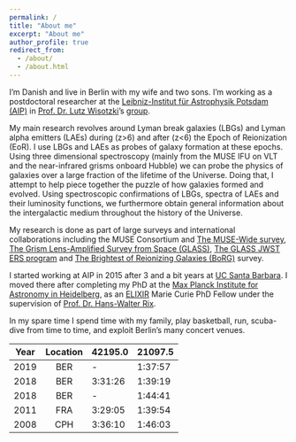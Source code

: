 ```yaml
---
permalink: /
title: "About me"
excerpt: "About me"
author_profile: true
redirect_from: 
  - /about/
  - /about.html
---
```


I’m Danish and live in Berlin with my wife and two sons. I’m working as a postdoctoral researcher at the 
[Leibniz-Institut für Astrophysik Potsdam (AIP)](http://www.aip.de/en) in [Prof. Dr. Lutz Wisotzki](http://www.aip.de/Members/lwisotzki/)’s [group](http://www.aip.de/en/research/research-area-ea/research-groups-and-projects/galaxies). 

My main research revolves around Lyman break galaxies (LBGs) and Lyman alpha emitters (LAEs) during (z>6) and after (z<6) the Epoch of Reionization (EoR). I use LBGs and LAEs as probes of galaxy formation at these epochs. Using three dimensional spectroscopy (mainly from the MUSE IFU on VLT and the near-infrared grisms onboard Hubble) we can probe the physics of galaxies over a large fraction of the lifetime of the Universe. Doing that, I attempt to help piece together the puzzle of how galaxies formed and evolved. Using spectroscopic confirmations of LBGs, spectra of LAEs and their luminosity functions, we furthermore obtain general information about the intergalactic medium throughout the history of the Universe. 

My research is done as part of large surveys and international collaborations including the MUSE Consortium and [The MUSE-Wide survey](https://musewide.aip.de), [The Grism Lens-Amplified Survey from Space (GLASS)](http://glass.astro.ucla.edu/), [The GLASS JWST ERS program](http://glass.astro.ucla.edu/ers/) and [The Brightest of Reionizing Galaxies (BoRG)](http://borg.astro.ucla.edu) survey.

I started working at AIP in 2015 after 3 and a bit years at 
[UC Santa Barbara](http://web.physics.ucsb.edu/~astrogroup/).
I moved there after completing my PhD at the 
[Max Planck Institute for Astronomy in Heidelberg](http://www.mpia.de/), as an [ELIXIR](http://www.iap.fr/elixir/) Marie Curie PhD Fellow under the supervision of [Prof. Dr. Hans-Walter Rix](http://www.mpia.de/rix). 

In my spare time I spend time with my family, play basketball, run, scuba-dive from time to time, and exploit Berlin’s many concert venues.


| Year     | Location| 42195.0 | 21097.5 |
|:--------:|:-------:|:--------|:--------|
| 2019     |   BER   | -       | 1:37:57 |
| 2018     |   BER   | 3:31:26 | 1:39:19 |
| 2018     |   BER   | -       | 1:44:41 |
| 2011     |   FRA   | 3:29:05 | 1:39:54 |
| 2008     |   CPH   | 3:36:10 | 1:46:03 |
